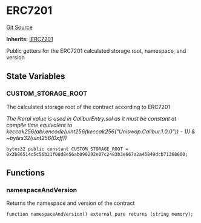 # ERC7201
[Git Source](https://github.com/Uniswap/minimal-delegation/blob/8189d62a80ed3ac2bd308849641dca52350f024a/src/ERC7201.sol)

**Inherits:**
[IERC7201](/src/interfaces/IERC7201.sol/interface.IERC7201.md)

Public getters for the ERC7201 calculated storage root, namespace, and version


## State Variables
### CUSTOM_STORAGE_ROOT
The calculated storage root of the contract according to ERC7201

*The literal value is used in CaliburEntry.sol as it must be constant at compile time
equivalent to keccak256(abi.encode(uint256(keccak256("Uniswap.Calibur.1.0.0")) - 1)) & ~bytes32(uint256(0xff))*


```solidity
bytes32 public constant CUSTOM_STORAGE_ROOT = 0x3b86514c5c56b21f08d8e56ab090292e07c2483b3e667a2a45849dcb71368600;
```


## Functions
### namespaceAndVersion

Returns the namespace and version of the contract


```solidity
function namespaceAndVersion() external pure returns (string memory);
```

